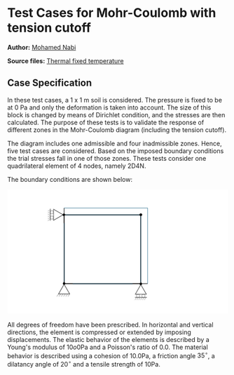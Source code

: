 # Test Cases for Mohr-Coulomb with tension cutoff

**Author:** [Mohamed Nabi](https://github.com/mnabideltares)

**Source files:** [Thermal fixed temperature](https://github.com/KratosMultiphysics/Kratos/tree/master/applications/GeoMechanicsApplication/tests/test_mohr_coulomb_with_tension_cutoff)

## Case Specification
In these test cases, a 1 x 1 m soil is considered. The pressure is fixed to be at 0 Pa and only the deformation is taken into account. The size of this block is changed by means of Dirichlet condition, and the stresses are then calculated. The purpose of these tests is to validate the response of different zones in the Mohr-Coulomb diagram (including the tension cutoff). 

The diagram includes one admissible and four inadmissible zones. Hence, five test cases are considered. Based on the imposed boundary conditions the trial stresses fall in one of those zones. These tests consider one quadrilateral element of 4 nodes, namely 2D4N.

The boundary conditions are shown below:

<img src="MeshStructure.svg" width="600">

All degrees of freedom have been prescribed. In horizontal and vertical directions, the element is compressed or extended  by imposing displacements. The elastic behavior of the elements is described by a Young's modulus of $`10o0 \mathrm{Pa}`$ and a Poisson's ratio of $`0.0`$. The material behavior is described using a cohesion of $`10.0 \mathrm{Pa}`$, a friction angle $`35^{\circ}`$, a dilatancy angle of $`20^{\circ}`$ and a tensile strength of $`10 \mathrm{Pa}`$.
